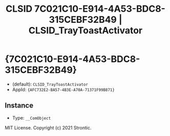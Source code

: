 ﻿---
title: "CLSID 7C021C10-E914-4A53-BDC8-315CEBF32B49 | CLSID_TrayToastActivator"
excerpt: What is COM-Object CLSID 7C021C10-E914-4A53-BDC8-315CEBF32B49?
---

# {7C021C10-E914-4A53-BDC8-315CEBF32B49}

* (default): `CLSID_TrayToastActivator`
* AppId: `{AFC732E2-BA57-4B3E-A70A-71371F99B871}`

## Instance

* Type: `__ComObject`

MIT License. Copyright (c) 2021 Strontic.


